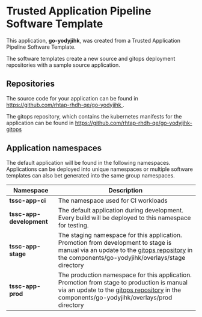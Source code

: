 # Trusted Application Pipeline Software Template

This application, **go-yodyjihk**, was created from a Trusted Application Pipeline Software Template.

The software templates create a new source and gitops deployment repositories with a sample source application. 

## Repositories

The source code for your application can be found in [https://github.com/rhtap-rhdh-qe/go-yodyjihk ](https://github.com/rhtap-rhdh-qe/go-yodyjihk ).
 
The gitops repository, which contains the kubernetes manifests for the application can be found in 
[https://github.com/rhtap-rhdh-qe/go-yodyjihk-gitops ](https://github.com/rhtap-rhdh-qe/go-yodyjihk-gitops ) 

## Application namespaces 

The default application will be found in the following namespaces. Applications can be deployed into unique namespaces or multiple software templates can also bet generated into the same group namespaces.  

|  Namespace   |  Description   |  
| -------- | -------- |
| **tssc-app-ci** | The namespace used for CI workloads |
| **tssc-app-development** | The default application during development. Every build will be deployed to this namespace for testing. |
| **tssc-app-stage** | The staging namespace for this application. Promotion from development to stage is manual via an update to the [gitops repository](https://github.com/rhtap-rhdh-qe/go-yodyjihk-gitops ) in the components/go-yodyjihk/overlays/stage directory |
| **tssc-app-prod** | The production namespace for this application. Promotion from stage to production is manual via an update to the [gitops repository](https://github.com/rhtap-rhdh-qe/go-yodyjihk-gitops ) in the components/go-yodyjihk/overlays/prod directory |